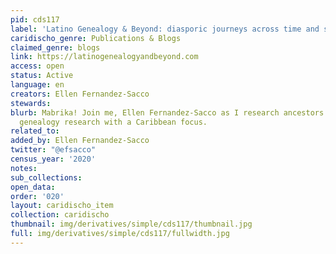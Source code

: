 ```yaml
---
pid: cds117
label: 'Latino Genealogy & Beyond: diasporic journeys across time and space'
caridischo_genre: Publications & Blogs
claimed_genre: blogs
link: https://latinogenealogyandbeyond.com
access: open
status: Active
language: en
creators: Ellen Fernandez-Sacco
stewards:
blurb: Mabrika! Join me, Ellen Fernandez-Sacco as I research ancestors and discuss
  genealogy research with a Caribbean focus.
related_to:
added_by: Ellen Fernandez-Sacco
twitter: "@efsacco"
census_year: '2020'
notes:
sub_collections:
open_data:
order: '020'
layout: caridischo_item
collection: caridischo
thumbnail: img/derivatives/simple/cds117/thumbnail.jpg
full: img/derivatives/simple/cds117/fullwidth.jpg
---
```

